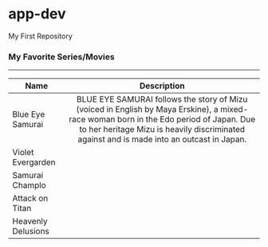 # app-dev
My First Repository
### My Favorite Series/Movies
---
| Name | Description |
| ----------- | :---: |
| Blue Eye Samurai | BLUE EYE SAMURAI follows the story of Mizu (voiced in English by Maya Erskine), a mixed-race woman born in the Edo period of Japan. Due to her heritage Mizu is heavily discriminated against and is made into an outcast in Japan. |
| Violet Evergarden | |
| Samurai Champlo | |
| Attack on Titan | |
| Heavenly Delusions | |
